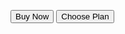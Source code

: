 <Button><ShoppingBagSolid class="me-2 h-4 w-4" />Buy Now</Button>
<Button>Choose Plan<ArrowRightOutline class="ms-2 h-5 w-5" /></Button>